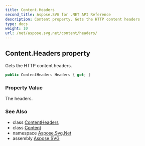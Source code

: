 ```yaml
---
title: Content.Headers
second_title: Aspose.SVG for .NET API Reference
description: Content property. Gets the HTTP content headers
type: docs
weight: 10
url: /net/aspose.svg.net/content/headers/
---
```

## Content.Headers property

Gets the HTTP content headers.

```csharp
public ContentHeaders Headers { get; }
```

### Property Value

The headers.

### See Also

* class [ContentHeaders](../../contentheaders/)
* class [Content](../)
* namespace [Aspose.Svg.Net](../../content/)
* assembly [Aspose.SVG](../../../)
